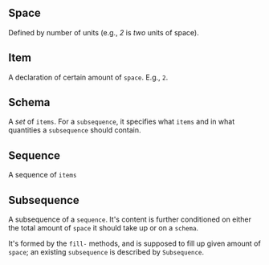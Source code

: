 ## Space
Defined by number of units (e.g., *2* is *two* units of space).

## Item
A declaration <!--(specification, expression)--> of certain amount of `space`. E.g., `2`.

## Schema
A *set* of `items`. For a `subsequence`, it specifies what `items` and in what quantities a `subsequence` should contain.

<!-- I.e., the order in which `items` occur in the `schema` is irrelevant (at least, in the context of using it for forming a `subsequence`). -->
<!-- For some `items`, which of them take how much `space`. -->

## Sequence
A sequence of `items`

## Subsequence
A subsequence of a `sequence`. It's content is further conditioned on either the total amount of `space` it should take up or on a `schema`.
<!-- It's content is conditioned on either the total amount of `space` it should take up or what `items` and in what quantities should comprise it (specified by a `schema`). `subsequence` must be a subsequence of a `sequence`. -->


It's formed by the `fill-` methods, and is supposed to fill up given amount of `space`; an existing `subsequence` is described by `Subsequence`.
